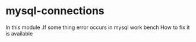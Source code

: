 # mysql-connections
In this module .If some thing error occurs in mysql work bench How to fix it is available
